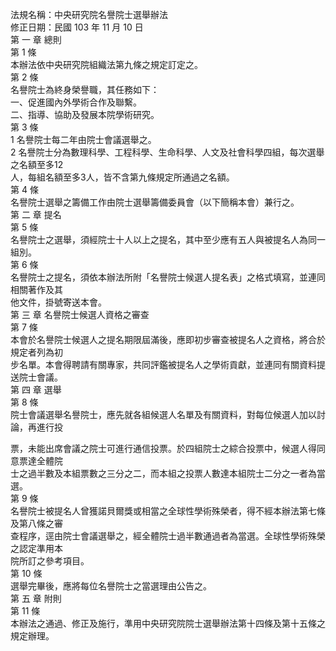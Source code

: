 法規名稱：中央研究院名譽院士選舉辦法  
修正日期：民國 103 年 11 月 10 日  
第 一 章 總則  
第 1 條  
本辦法依中央研究院組織法第九條之規定訂定之。  
第 2 條  
名譽院士為終身榮譽職，其任務如下：  
一、促進國內外學術合作及聯繫。  
二、指導、協助及發展本院學術研究。  
第 3 條  
1 名譽院士每二年由院士會議選舉之。  
2 名譽院士分為數理科學、工程科學、生命科學、人文及社會科學四組，每次選舉之名額至多12  
人，每組名額至多3人，皆不含第九條規定所通過之名額。  
第 4 條  
名譽院士選舉之籌備工作由院士選舉籌備委員會（以下簡稱本會）兼行之。  
第 二 章 提名  
第 5 條  
名譽院士之選舉，須經院士十人以上之提名，其中至少應有五人與被提名人為同一組別。  
第 6 條  
名譽院士之提名，須依本辦法所附「名譽院士候選人提名表」之格式填寫，並連同相關著作及其  
他文件，掛號寄送本會。  
第 三 章 名譽院士候選人資格之審查  
第 7 條  
本會於名譽院士候選人之提名期限屆滿後，應即初步審查被提名人之資格，將合於規定者列為初  
步名單。本會得聘請有關專家，共同評鑑被提名人之學術貢獻，並連同有關資料提送院士會議。  
第 四 章 選舉  
第 8 條  
院士會議選舉名譽院士，應先就各組候選人名單及有關資料，對每位候選人加以討論，再進行投  


票，未能出席會議之院士可進行通信投票。於四組院士之綜合投票中，候選人得同意票達全體院  
士之過半數及本組票數之三分之二，而本組之投票人數達本組院士二分之一者為當選。  
第 9 條  
名譽院士被提名人曾獲諾貝爾獎或相當之全球性學術殊榮者，得不經本辦法第七條及第八條之審  
查程序，逕由院士會議選舉之，經全體院士過半數通過者為當選。全球性學術殊榮之認定準用本  
院所訂之參考項目。  
第 10 條  
選舉完畢後，應將每位名譽院士之當選理由公告之。  
第 五 章 附則  
第 11 條  
本辦法之通過、修正及施行，準用中央研究院院士選舉辦法第十四條及第十五條之規定辦理。  


